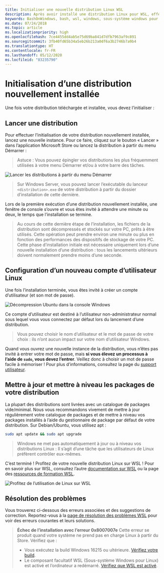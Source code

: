 ```yaml
---
title: Initialiser une nouvelle distribution Linux WSL
description: Après avoir installé une distribution Linux pour WSL, effectuez l’initialisation en suivant ces étapes simples.
keywords: BashOnWindows, bash, wsl, windows, sous-système windows pour linux, sous-système windows, ubuntu, debian, suse, windows 10
ms.date: 07/24/2018
ms.topic: article
ms.localizationpriority: high
ms.openlocfilehash: 7ce4455dd4ab5e75d69ba841d7dfb7963af9c891
ms.sourcegitcommit: 3fb40fd65b34a5eb26b213a0df6a3b2746b7a9b4
ms.translationtype: HT
ms.contentlocale: fr-FR
ms.lasthandoff: 05/12/2020
ms.locfileid: "83235790"
---
```

# <a name="initializing-a-newly-installed-distribution"></a>Initialisation d’une distribution nouvellement installée

Une fois votre distribution téléchargée et installée, vous devez l’initialiser :

## <a name="launch-a-distribution"></a>Lancer une distribution

Pour effectuer l’initialisation de votre distribution nouvellement installée, lancez une nouvelle instance. Pour ce faire, cliquez sur le bouton « Lancer » dans l’application Microsoft Store ou lancez la distribution à partir du menu Démarrer :

> Astuce : Vous pouvez épingler vos distributions les plus fréquemment utilisées à votre menu Démarrer et/ou à votre barre des tâches.

![Lancer les distributions à partir du menu Démarrer](media/start-menu.png)

> Sur Windows Server, vous pouvez lancer l’exécutable du lanceur `<distribution>.exe` de votre distribution à partir du dossier d’installation de cette dernière.

Lors de la première exécution d’une distribution nouvellement installée, une fenêtre de console s’ouvre et vous êtes invité à attendre une minute ou deux, le temps que l’installation se termine.

> Au cours de cette dernière étape de l’installation, les fichiers de la distribution sont décompressés et stockés sur votre PC, prêts à être utilisés. Cette opération peut prendre environ une minute ou plus en fonction des performances des dispositifs de stockage de votre PC. Cette phase d’installation initiale est nécessaire uniquement lors d’une nouvelle installation d’une distribution : tous les lancements ultérieurs doivent normalement prendre moins d’une seconde.

## <a name="setting-up-a-new-linux-user-account"></a>Configuration d’un nouveau compte d’utilisateur Linux

Une fois l’installation terminée, vous êtes invité à créer un compte d’utilisateur (et son mot de passe).

![Décompression Ubuntu dans la console Windows](media/UbuntuInstall.png)

Ce compte d’utilisateur est destiné à l’utilisateur non-administrateur normal sous lequel vous vous connectez par défaut lors du lancement d’une distribution.

> Vous pouvez choisir le nom d’utilisateur et le mot de passe de votre choix : ils n’ont aucun impact sur votre nom d’utilisateur Windows.

Quand vous ouvrez une nouvelle instance de la distribution, vous n’êtes pas invité à entrer votre mot de passe, mais **si vous élevez un processus à l’aide de `sudo`, vous devez l’entrer**. Veillez donc à choisir un mot de passe facile à mémoriser ! Pour plus d’informations, consultez la page du [support utilisateur](user-support.md).

## <a name="update--upgrade-your-distributions-packages"></a>Mettre à jour et mettre à niveau les packages de votre distribution

La plupart des distributions sont livrées avec un catalogue de packages vide/minimal. Nous vous recommandons vivement de mettre à jour régulièrement votre catalogue de packages et de mettre à niveau vos packages installés à l’aide du gestionnaire de package par défaut de votre distribution. Sur Debian/Ubuntu, vous utilisez apt :

```bash
sudo apt update && sudo apt upgrade
```

> Windows ne met pas automatiquement à jour ou à niveau vos distributions Linux : Il s’agit d’une tâche que les utilisateurs de Linux préfèrent contrôler eux-mêmes.

C’est terminé ! Profitez de votre nouvelle distribution Linux sur WSL ! Pour en savoir plus sur WSL, consultez l’autre [documentation sur WSL](https://aka.ms/wsldocs) ou la page des [ressources de formation WSL](https://aka.ms/learnwsl).

![Profitez de l’utilisation de Linux sur WSL](media/linux-on-wsl.png)

## <a name="troubleshooting"></a>Résolution des problèmes

Vous trouverez ci-dessous des erreurs associées et des suggestions de correction. Reportez-vous à la [page de résolution des problèmes WSL](troubleshooting.md) pour voir des erreurs courantes et leurs solutions.

> **Échec de l’installation avec l’erreur 0x8007007e** Cette erreur se produit quand votre système ne prend pas en charge Linux à partir du Store.  Vérifiez que :
> * Vous exécutez la build Windows 16215 ou ultérieure. [Vérifiez votre build](troubleshooting.md#check-your-build-number).
> * Le composant facultatif WSL (Sous-système Windows pour Linux) est activé et l’ordinateur a redémarré.  [Vérifiez que WSL est activé](troubleshooting.md#confirm-wsl-is-enabled).
